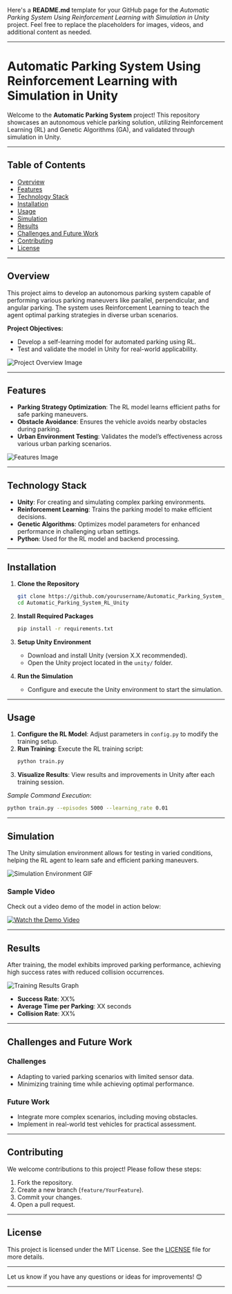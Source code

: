 Here's a **README.md** template for your GitHub page for the *Automatic Parking System Using Reinforcement Learning with Simulation in Unity* project. Feel free to replace the placeholders for images, videos, and additional content as needed.

---

# Automatic Parking System Using Reinforcement Learning with Simulation in Unity

Welcome to the **Automatic Parking System** project! This repository showcases an autonomous vehicle parking solution, utilizing Reinforcement Learning (RL) and Genetic Algorithms (GA), and validated through simulation in Unity.

---

## Table of Contents

- [Overview](#overview)
- [Features](#features)
- [Technology Stack](#technology-stack)
- [Installation](#installation)
- [Usage](#usage)
- [Simulation](#simulation)
- [Results](#results)
- [Challenges and Future Work](#challenges-and-future-work)
- [Contributing](#contributing)
- [License](#license)

---

## Overview

This project aims to develop an autonomous parking system capable of performing various parking maneuvers like parallel, perpendicular, and angular parking. The system uses Reinforcement Learning to teach the agent optimal parking strategies in diverse urban scenarios.

**Project Objectives:**
- Develop a self-learning model for automated parking using RL.
- Test and validate the model in Unity for real-world applicability.

![Project Overview Image](path/to/overview-image.png)

---

## Features

- **Parking Strategy Optimization**: The RL model learns efficient paths for safe parking maneuvers.
- **Obstacle Avoidance**: Ensures the vehicle avoids nearby obstacles during parking.
- **Urban Environment Testing**: Validates the model’s effectiveness across various urban parking scenarios.

![Features Image](path/to/features-image.png)

---

## Technology Stack

- **Unity**: For creating and simulating complex parking environments.
- **Reinforcement Learning**: Trains the parking model to make efficient decisions.
- **Genetic Algorithms**: Optimizes model parameters for enhanced performance in challenging urban settings.
- **Python**: Used for the RL model and backend processing.

---

## Installation

1. **Clone the Repository**
   ```bash
   git clone https://github.com/yourusername/Automatic_Parking_System_RL_Unity.git
   cd Automatic_Parking_System_RL_Unity
   ```

2. **Install Required Packages**
   ```bash
   pip install -r requirements.txt
   ```

3. **Setup Unity Environment**
   - Download and install Unity (version X.X recommended).
   - Open the Unity project located in the `unity/` folder.

4. **Run the Simulation**
   - Configure and execute the Unity environment to start the simulation.

---

## Usage

1. **Configure the RL Model**: Adjust parameters in `config.py` to modify the training setup.
2. **Run Training**: Execute the RL training script:
   ```bash
   python train.py
   ```
3. **Visualize Results**: View results and improvements in Unity after each training session.

*Sample Command Execution*:

```bash
python train.py --episodes 5000 --learning_rate 0.01
```

---

## Simulation

The Unity simulation environment allows for testing in varied conditions, helping the RL agent to learn safe and efficient parking maneuvers.

![Simulation Environment GIF](path/to/simulation-gif.gif)

### Sample Video
Check out a video demo of the model in action below:

[![Watch the Demo Video](path/to/video-thumbnail.png)](path/to/demo-video.mp4)

---

## Results

After training, the model exhibits improved parking performance, achieving high success rates with reduced collision occurrences.

![Training Results Graph](path/to/results-graph.png)

- **Success Rate**: XX%
- **Average Time per Parking**: XX seconds
- **Collision Rate**: XX%

---

## Challenges and Future Work

### Challenges
- Adapting to varied parking scenarios with limited sensor data.
- Minimizing training time while achieving optimal performance.

### Future Work
- Integrate more complex scenarios, including moving obstacles.
- Implement in real-world test vehicles for practical assessment.

---

## Contributing

We welcome contributions to this project! Please follow these steps:

1. Fork the repository.
2. Create a new branch (`feature/YourFeature`).
3. Commit your changes.
4. Open a pull request.

---

## License

This project is licensed under the MIT License. See the [LICENSE](LICENSE) file for more details.

---

Let us know if you have any questions or ideas for improvements! 😊

---
